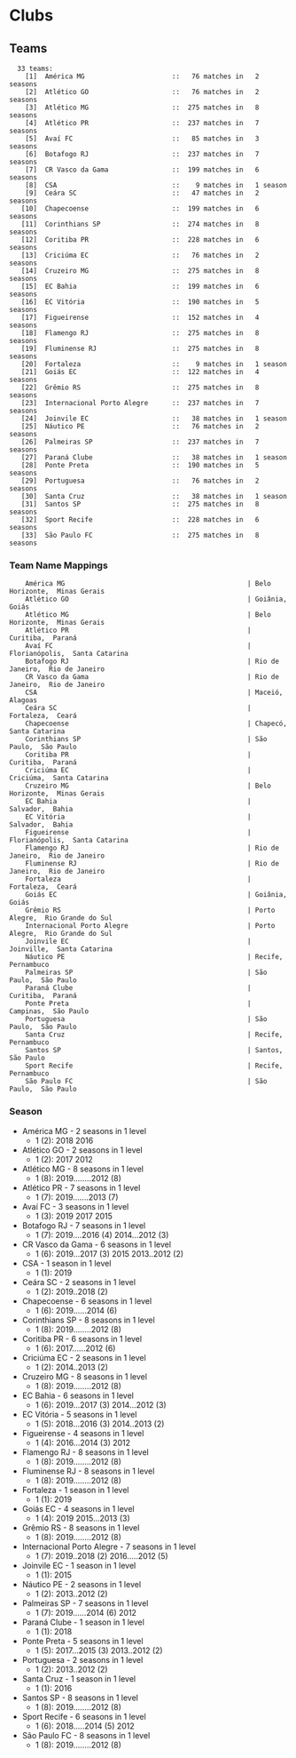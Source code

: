 # Clubs

## Teams

```
  33 teams:
    [1]  América MG                      ::   76 matches in   2 seasons
    [2]  Atlético GO                     ::   76 matches in   2 seasons
    [3]  Atlético MG                     ::  275 matches in   8 seasons
    [4]  Atlético PR                     ::  237 matches in   7 seasons
    [5]  Avaí FC                         ::   85 matches in   3 seasons
    [6]  Botafogo RJ                     ::  237 matches in   7 seasons
    [7]  CR Vasco da Gama                ::  199 matches in   6 seasons
    [8]  CSA                             ::    9 matches in   1 season
    [9]  Ceára SC                        ::   47 matches in   2 seasons
   [10]  Chapecoense                     ::  199 matches in   6 seasons
   [11]  Corinthians SP                  ::  274 matches in   8 seasons
   [12]  Coritiba PR                     ::  228 matches in   6 seasons
   [13]  Criciúma EC                     ::   76 matches in   2 seasons
   [14]  Cruzeiro MG                     ::  275 matches in   8 seasons
   [15]  EC Bahia                        ::  199 matches in   6 seasons
   [16]  EC Vitória                      ::  190 matches in   5 seasons
   [17]  Figueirense                     ::  152 matches in   4 seasons
   [18]  Flamengo RJ                     ::  275 matches in   8 seasons
   [19]  Fluminense RJ                   ::  275 matches in   8 seasons
   [20]  Fortaleza                       ::    9 matches in   1 season
   [21]  Goiás EC                        ::  122 matches in   4 seasons
   [22]  Grêmio RS                       ::  275 matches in   8 seasons
   [23]  Internacional Porto Alegre      ::  237 matches in   7 seasons
   [24]  Joinvile EC                     ::   38 matches in   1 season
   [25]  Náutico PE                      ::   76 matches in   2 seasons
   [26]  Palmeiras SP                    ::  237 matches in   7 seasons
   [27]  Paraná Clube                    ::   38 matches in   1 season
   [28]  Ponte Preta                     ::  190 matches in   5 seasons
   [29]  Portuguesa                      ::   76 matches in   2 seasons
   [30]  Santa Cruz                      ::   38 matches in   1 season
   [31]  Santos SP                       ::  275 matches in   8 seasons
   [32]  Sport Recife                    ::  228 matches in   6 seasons
   [33]  São Paulo FC                    ::  275 matches in   8 seasons
```


### Team Name Mappings



```
    América MG                                              | Belo Horizonte,  Minas Gerais
    Atlético GO                                             | Goiânia,  Goiás
    Atlético MG                                             | Belo Horizonte,  Minas Gerais
    Atlético PR                                             | Curitiba,  Paraná
    Avaí FC                                                 | Florianópolis,  Santa Catarina
    Botafogo RJ                                             | Rio de Janeiro,  Rio de Janeiro
    CR Vasco da Gama                                        | Rio de Janeiro,  Rio de Janeiro
    CSA                                                     | Maceió,  Alagoas
    Ceára SC                                                | Fortaleza,  Ceará
    Chapecoense                                             | Chapecó,  Santa Catarina
    Corinthians SP                                          | São Paulo,  São Paulo
    Coritiba PR                                             | Curitiba,  Paraná
    Criciúma EC                                             | Criciúma,  Santa Catarina
    Cruzeiro MG                                             | Belo Horizonte,  Minas Gerais
    EC Bahia                                                | Salvador,  Bahia
    EC Vitória                                              | Salvador,  Bahia
    Figueirense                                             | Florianópolis,  Santa Catarina
    Flamengo RJ                                             | Rio de Janeiro,  Rio de Janeiro
    Fluminense RJ                                           | Rio de Janeiro,  Rio de Janeiro
    Fortaleza                                               | Fortaleza,  Ceará
    Goiás EC                                                | Goiânia,  Goiás
    Grêmio RS                                               | Porto Alegre,  Rio Grande do Sul
    Internacional Porto Alegre                              | Porto Alegre,  Rio Grande do Sul
    Joinvile EC                                             | Joinville,  Santa Catarina
    Náutico PE                                              | Recife,  Pernambuco
    Palmeiras SP                                            | São Paulo,  São Paulo
    Paraná Clube                                            | Curitiba,  Paraná
    Ponte Preta                                             | Campinas,  São Paulo
    Portuguesa                                              | São Paulo,  São Paulo
    Santa Cruz                                              | Recife,  Pernambuco
    Santos SP                                               | Santos,  São Paulo
    Sport Recife                                            | Recife,  Pernambuco
    São Paulo FC                                            | São Paulo,  São Paulo
```



### Season

- América MG - 2 seasons in 1 level
  - 1 (2): 2018 2016
- Atlético GO - 2 seasons in 1 level
  - 1 (2): 2017 2012
- Atlético MG - 8 seasons in 1 level
  - 1 (8): 2019........2012 (8)
- Atlético PR - 7 seasons in 1 level
  - 1 (7): 2019.......2013 (7)
- Avaí FC - 3 seasons in 1 level
  - 1 (3): 2019 2017 2015
- Botafogo RJ - 7 seasons in 1 level
  - 1 (7): 2019....2016 (4) 2014...2012 (3)
- CR Vasco da Gama - 6 seasons in 1 level
  - 1 (6): 2019...2017 (3) 2015 2013..2012 (2)
- CSA - 1 season in 1 level
  - 1 (1): 2019
- Ceára SC - 2 seasons in 1 level
  - 1 (2): 2019..2018 (2)
- Chapecoense - 6 seasons in 1 level
  - 1 (6): 2019......2014 (6)
- Corinthians SP - 8 seasons in 1 level
  - 1 (8): 2019........2012 (8)
- Coritiba PR - 6 seasons in 1 level
  - 1 (6): 2017......2012 (6)
- Criciúma EC - 2 seasons in 1 level
  - 1 (2): 2014..2013 (2)
- Cruzeiro MG - 8 seasons in 1 level
  - 1 (8): 2019........2012 (8)
- EC Bahia - 6 seasons in 1 level
  - 1 (6): 2019...2017 (3) 2014...2012 (3)
- EC Vitória - 5 seasons in 1 level
  - 1 (5): 2018...2016 (3) 2014..2013 (2)
- Figueirense - 4 seasons in 1 level
  - 1 (4): 2016...2014 (3) 2012
- Flamengo RJ - 8 seasons in 1 level
  - 1 (8): 2019........2012 (8)
- Fluminense RJ - 8 seasons in 1 level
  - 1 (8): 2019........2012 (8)
- Fortaleza - 1 season in 1 level
  - 1 (1): 2019
- Goiás EC - 4 seasons in 1 level
  - 1 (4): 2019 2015...2013 (3)
- Grêmio RS - 8 seasons in 1 level
  - 1 (8): 2019........2012 (8)
- Internacional Porto Alegre - 7 seasons in 1 level
  - 1 (7): 2019..2018 (2) 2016.....2012 (5)
- Joinvile EC - 1 season in 1 level
  - 1 (1): 2015
- Náutico PE - 2 seasons in 1 level
  - 1 (2): 2013..2012 (2)
- Palmeiras SP - 7 seasons in 1 level
  - 1 (7): 2019......2014 (6) 2012
- Paraná Clube - 1 season in 1 level
  - 1 (1): 2018
- Ponte Preta - 5 seasons in 1 level
  - 1 (5): 2017...2015 (3) 2013..2012 (2)
- Portuguesa - 2 seasons in 1 level
  - 1 (2): 2013..2012 (2)
- Santa Cruz - 1 season in 1 level
  - 1 (1): 2016
- Santos SP - 8 seasons in 1 level
  - 1 (8): 2019........2012 (8)
- Sport Recife - 6 seasons in 1 level
  - 1 (6): 2018.....2014 (5) 2012
- São Paulo FC - 8 seasons in 1 level
  - 1 (8): 2019........2012 (8)

